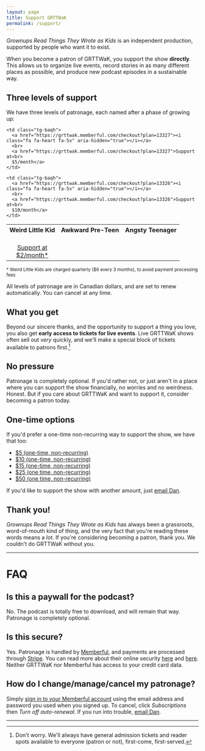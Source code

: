 ```yaml
---
layout: page
title: Support GRTTWaK
permalink: /support/
---
```


*Grownups Read Things They Wrote as Kids* is an independent production, supported by people who want it to exist.

When you become a patron of GRTTWaK, you support the show **directly**. This allows us to organize live events, record stories in as many different places as possible, and produce new podcast episodes in a sustainable way.


## Three levels of support

We have three levels of patronage, each named after a phase of growing up:

<style type="text/css">
.tg  {border-collapse:collapse;border-spacing:0;}
.tg .tg-baqh{text-align:center;vertical-align:top}
.fa-heart {
  color: #f37749;
}
</style>


<table class="tg">
  <tr>
    <th>Weird Little Kid</th>
    <th>Awkward Pre-Teen</th>
    <th>Angsty Teenager</th>
  </tr>
  <tr>
    <td class="tg-baqh">
      <a href="https://grttwak.memberful.com/checkout?plan=13328"><i class="fa fa-heart fa-5x" aria-hidden="true"></i></a>
      <br>
      <a href="https://grttwak.memberful.com/checkout?plan=13328">Support at<br>
      $2/month*</a>
    </td>

    <td class="tg-baqh">
      <a href="https://grttwak.memberful.com/checkout?plan=13327"><i class="fa fa-heart fa-5x" aria-hidden="true"></i></a>
      <br>
      <a href="https://grttwak.memberful.com/checkout?plan=13327">Support at<br>
      $5/month</a>
    </td>

    <td class="tg-baqh">
      <a href="https://grttwak.memberful.com/checkout?plan=13326"><i class="fa fa-heart fa-5x" aria-hidden="true"></i></a>
      <br>
      <a href="https://grttwak.memberful.com/checkout?plan=13326">Support at<br>
      $10/month</a>
    </td>
  </tr>
</table>

<small>* Weird Little Kids are charged quarterly ($6 every 3 months), to avoid payment processing fees</small>

All levels of patronage are in Canadian dollars, and are set to renew automatically. You can cancel at any time.

## What you get

Beyond our sincere thanks, and the opportunity to support a thing you love, you also get **early access to tickets for live events**. Live GRTTWaK shows often sell out *very* quickly, and we'll make a special block of tickets available to patrons first.[^tickets]

## No pressure

Patronage is completely optional. If you'd rather not, or just aren't in a place where you can support the show financially, no worries and no weirdness. Honest. But if you care about GRTTWaK and want to support it, consider becoming a patron today.

## One-time options

If you'd prefer a one-time non-recurring way to support the show, we have that too:

- [$5 (one-time, non-recurring)](https://grttwak.memberful.com/checkout?plan=13378)
- [$10 (one-time, non-recurring)](https://grttwak.memberful.com/checkout?plan=13379)
- [$15 (one-time, non-recurring)](https://grttwak.memberful.com/checkout?plan=13380)
- [$25 (one time, non-recurring)](https://grttwak.memberful.com/checkout?plan=13381)
- [$50 (one time, non-recurring)](https://grttwak.memberful.com/checkout?plan=13382)

If you'd like to support the show with another amount, just [email Dan](mailto:dan@grownupsreadthingstheywroteaskids.com).

## Thank you!

*Grownups Read Things They Wrote as Kids* has always been a grassroots, word-of-mouth kind of thing, and the very fact that you're reading these words means a *lot.* If you're considering becoming a patron, thank you. We couldn't do GRTTWaK without you.

***

# FAQ

## Is this a paywall for the podcast?

No. The podcast is totally free to download, and will remain that way. Patronage is completely optional.

## Is this secure?

Yes. Patronage is handled by [Memberful](https://memberful.com/), and payments are processed through [Stripe](https://stripe.com). You can read more about their online security [here](https://memberful.com/help/general/security/) and [here](https://stripe.com/docs/security). Neither GRTTWaK nor Memberful has access to your credit card data.

## How do I change/manage/cancel my patronage?

Simply [sign in to your Memberful account](https://grttwak.memberful.com/account) using the email address and password you used when you signed up. To cancel, click *Subscriptions* then *Turn off auto-renewal*. If you run into trouble, [email Dan](mailto:dan@grownupsreadthingstheywroteaskids.com).

***

[^tickets]: Don't worry. We'll always have general admission tickets and reader spots available to everyone (patron or not), first-come, first-served.
